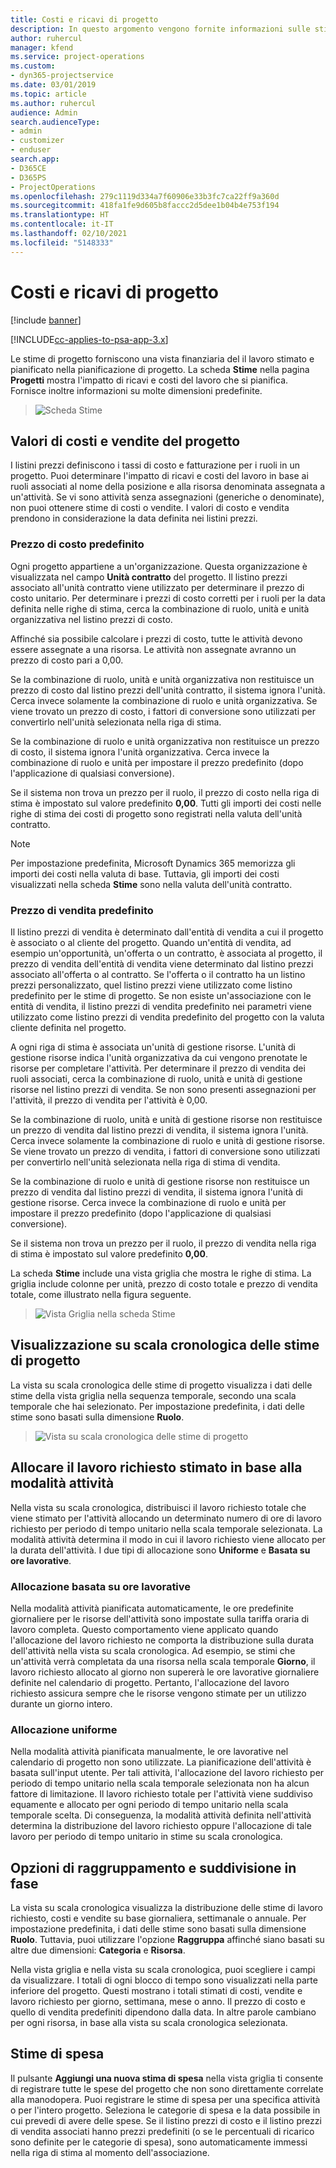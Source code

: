 ```yaml
---
title: Costi e ricavi di progetto
description: In questo argomento vengono fornite informazioni sulle stime di costi e ricavi di progetto.
author: ruhercul
manager: kfend
ms.service: project-operations
ms.custom:
- dyn365-projectservice
ms.date: 03/01/2019
ms.topic: article
ms.author: ruhercul
audience: Admin
search.audienceType:
- admin
- customizer
- enduser
search.app:
- D365CE
- D365PS
- ProjectOperations
ms.openlocfilehash: 279c1119d334a7f60906e33b3fc7ca22ff9a360d
ms.sourcegitcommit: 418fa1fe9d605b8faccc2d5dee1b04b4e753f194
ms.translationtype: HT
ms.contentlocale: it-IT
ms.lasthandoff: 02/10/2021
ms.locfileid: "5148333"
---
```

# <a name="project-costs-and-revenue"></a>Costi e ricavi di progetto

[!include [banner](../includes/psa-now-project-operations.md)]

[!INCLUDE[cc-applies-to-psa-app-3.x](../includes/cc-applies-to-psa-app-3x.md)]

Le stime di progetto forniscono una vista finanziaria del il lavoro stimato e pianificato nella pianificazione di progetto. La scheda **Stime** nella pagina **Progetti** mostra l'impatto di ricavi e costi del lavoro che si pianifica. Fornisce inoltre informazioni su molte dimensioni predefinite. 

> ![Scheda Stime](media/project-5.png)

## <a name="cost-and-sales-values-of-the-project"></a>Valori di costi e vendite del progetto

I listini prezzi definiscono i tassi di costo e fatturazione per i ruoli in un progetto. Puoi determinare l'impatto di ricavi e costi del lavoro in base ai ruoli associati al nome della posizione e alla risorsa denominata assegnata a un'attività. Se vi sono attività senza assegnazioni (generiche o denominate), non puoi ottenere stime di costi o vendite. I valori di costo e vendita prendono in considerazione la data definita nei listini prezzi.

### <a name="default-cost-price"></a>Prezzo di costo predefinito  

Ogni progetto appartiene a un'organizzazione. Questa organizzazione è visualizzata nel campo **Unità contratto** del progetto. Il listino prezzi associato all'unità contratto viene utilizzato per determinare il prezzo di costo unitario. Per determinare i prezzi di costo corretti per i ruoli per la data definita nelle righe di stima, cerca la combinazione di ruolo, unità e unità organizzativa nel listino prezzi di costo. 

Affinché sia possibile calcolare i prezzi di costo, tutte le attività devono essere assegnate a una risorsa. Le attività non assegnate avranno un prezzo di costo pari a 0,00.

Se la combinazione di ruolo, unità e unità organizzativa non restituisce un prezzo di costo dal listino prezzi dell'unità contratto, il sistema ignora l'unità. Cerca invece solamente la combinazione di ruolo e unità organizzativa. Se viene trovato un prezzo di costo, i fattori di conversione sono utilizzati per convertirlo nell'unità selezionata nella riga di stima.

Se la combinazione di ruolo e unità organizzativa non restituisce un prezzo di costo, il sistema ignora l'unità organizzativa. Cerca invece la combinazione di ruolo e unità per impostare il prezzo predefinito (dopo l'applicazione di qualsiasi conversione).

Se il sistema non trova un prezzo per il ruolo, il prezzo di costo nella riga di stima è impostato sul valore predefinito **0,00**. Tutti gli importi dei costi nelle righe di stima dei costi di progetto sono registrati nella valuta dell'unità contratto.

> [!NOTE]
> Per impostazione predefinita, Microsoft Dynamics 365 memorizza gli importi dei costi nella valuta di base. Tuttavia, gli importi dei costi visualizzati nella scheda **Stime** sono nella valuta dell'unità contratto.  

### <a name="default-sales-price"></a>Prezzo di vendita predefinito 

Il listino prezzi di vendita è determinato dall'entità di vendita a cui il progetto è associato o al cliente del progetto. Quando un'entità di vendita, ad esempio un'opportunità, un'offerta o un contratto, è associata al progetto, il prezzo di vendita dell'entità di vendita viene determinato dal listino prezzi associato all'offerta o al contratto. Se l'offerta o il contratto ha un listino prezzi personalizzato, quel listino prezzi viene utilizzato come listino predefinito per le stime di progetto. Se non esiste un'associazione con le entità di vendita, il listino prezzi di vendita predefinito nei parametri viene utilizzato come listino prezzi di vendita predefinito del progetto con la valuta cliente definita nel progetto.

A ogni riga di stima è associata un'unità di gestione risorse. L'unità di gestione risorse indica l'unità organizzativa da cui vengono prenotate le risorse per completare l'attività. Per determinare il prezzo di vendita dei ruoli associati, cerca la combinazione di ruolo, unità e unità di gestione risorse nel listino prezzi di vendita. Se non sono presenti assegnazioni per l'attività, il prezzo di vendita per l'attività è 0,00.

Se la combinazione di ruolo, unità e unità di gestione risorse non restituisce un prezzo di vendita dal listino prezzi di vendita, il sistema ignora l'unità. Cerca invece solamente la combinazione di ruolo e unità di gestione risorse. Se viene trovato un prezzo di vendita, i fattori di conversione sono utilizzati per convertirlo nell'unità selezionata nella riga di stima di vendita. 

Se la combinazione di ruolo e unità di gestione risorse non restituisce un prezzo di vendita dal listino prezzi di vendita, il sistema ignora l'unità di gestione risorse. Cerca invece la combinazione di ruolo e unità per impostare il prezzo predefinito (dopo l'applicazione di qualsiasi conversione).

Se il sistema non trova un prezzo per il ruolo, il prezzo di vendita nella riga di stima è impostato sul valore predefinito **0,00**.

La scheda **Stime** include una vista griglia che mostra le righe di stima. La griglia include colonne per unità, prezzo di costo totale e prezzo di vendita totale, come illustrato nella figura seguente. 

> ![Vista Griglia nella scheda Stime](media/project-6.png)

## <a name="time-phased-view-of-project-estimates"></a>Visualizzazione su scala cronologica delle stime di progetto

La vista su scala cronologica delle stime di progetto visualizza i dati delle stime della vista griglia nella sequenza temporale, secondo una scala temporale che hai selezionato. Per impostazione predefinita, i dati delle stime sono basati sulla dimensione **Ruolo**.

> ![Vista su scala cronologica delle stime di progetto](media/project-7.png)

## <a name="allocating-estimated-effort-based-on-the-task-mode"></a>Allocare il lavoro richiesto stimato in base alla modalità attività

Nella vista su scala cronologica, distribuisci il lavoro richiesto totale che viene stimato per l'attività allocando un determinato numero di ore di lavoro richiesto per periodo di tempo unitario nella scala temporale selezionata. La modalità attività determina il modo in cui il lavoro richiesto viene allocato per la durata dell'attività. I due tipi di allocazione sono **Uniforme** e **Basata su ore lavorative**.

### <a name="work-hours-based-allocation"></a>Allocazione basata su ore lavorative
 
Nella modalità attività pianificata automaticamente, le ore predefinite giornaliere per le risorse dell'attività sono impostate sulla tariffa oraria di lavoro completa. Questo comportamento viene applicato quando l'allocazione del lavoro richiesto ne comporta la distribuzione sulla durata dell'attività nella vista su scala cronologica. Ad esempio, se stimi che un'attività verrà completata da una risorsa nella scala temporale **Giorno**, il lavoro richiesto allocato al giorno non supererà le ore lavorative giornaliere definite nel calendario di progetto. Pertanto, l'allocazione del lavoro richiesto assicura sempre che le risorse vengono stimate per un utilizzo durante un giorno intero.

### <a name="even-allocation"></a>Allocazione uniforme

Nella modalità attività pianificata manualmente, le ore lavorative nel calendario di progetto non sono utilizzate. La pianificazione dell'attività è basata sull'input utente. Per tali attività, l'allocazione del lavoro richiesto per periodo di tempo unitario nella scala temporale selezionata non ha alcun fattore di limitazione. Il lavoro richiesto totale per l'attività viene suddiviso equamente e allocato per ogni periodo di tempo unitario nella scala temporale scelta. Di conseguenza, la modalità attività definita nell'attività determina la distribuzione del lavoro richiesto oppure l'allocazione di tale lavoro per periodo di tempo unitario in stime su scala cronologica.

## <a name="grouping-and-time-phasing-options"></a>Opzioni di raggruppamento e suddivisione in fase

La vista su scala cronologica visualizza la distribuzione delle stime di lavoro richiesto, costi e vendite su base giornaliera, settimanale o annuale. Per impostazione predefinita, i dati delle stime sono basati sulla dimensione **Ruolo**. Tuttavia, puoi utilizzare l'opzione **Raggruppa** affinché siano basati su altre due dimensioni: **Categoria** e **Risorsa**.

Nella vista griglia e nella vista su scala cronologica, puoi scegliere i campi da visualizzare. I totali di ogni blocco di tempo sono visualizzati nella parte inferiore del progetto. Questi mostrano i totali stimati di costi, vendite e lavoro richiesto per giorno, settimana, mese o anno. Il prezzo di costo e quello di vendita predefiniti dipendono dalla data. In altre parole cambiano per ogni risorsa, in base alla vista su scala cronologica selezionata.

## <a name="expense-estimates"></a>Stime di spesa

Il pulsante **Aggiungi una nuova stima di spesa** nella vista griglia ti consente di registrare tutte le spese del progetto che non sono direttamente correlate alla manodopera. Puoi registrare le stime di spesa per una specifica attività o per l'intero progetto. Seleziona le categorie di spesa e la data possibile in cui prevedi di avere delle spese. Se il listino prezzi di costo e il listino prezzi di vendita associati hanno prezzi predefiniti (o se le percentuali di ricarico sono definite per le categorie di spesa), sono automaticamente immessi nella riga di stima al momento dell'associazione.
